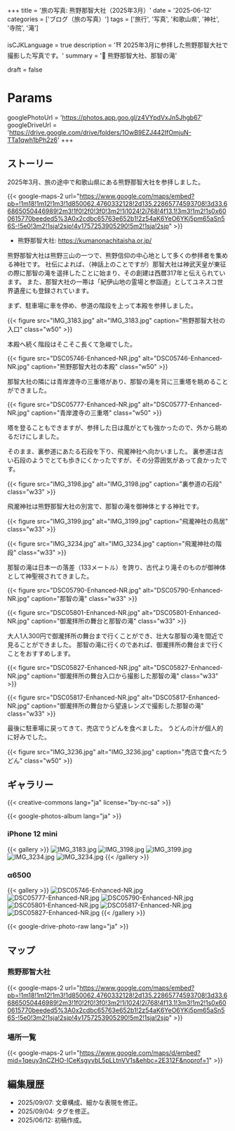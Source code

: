 +++
title = '旅の写真: 熊野那智大社（2025年3月）'
date = '2025-06-12'
categories = ['ブログ（旅の写真）']
tags = ['旅行', '写真', '和歌山県', '神社', '寺院', '滝']

isCJKLanguage = true
description = '⛩️ 2025年3月に参拝した熊野那智大社で撮影した写真です。'
summary = '📍 熊野那智大社、那智の滝'

draft = false

# Params
googlePhotoUrl = 'https://photos.app.goo.gl/z4VYpdVxJn5Jhgb67'
googleDriveUrl = 'https://drive.google.com/drive/folders/1OwB9EZJ442IfOmjuN-TTa1qwh1bPh2z6'
+++


## ストーリー

2025年3月、旅の途中で和歌山県にある熊野那智大社を参拝しました。

{{< google-maps-2
    url="https://www.google.com/maps/embed?pb=!1m18!1m12!1m3!1d850062.4760332128!2d135.22865774593708!3d33.66865050446989!2m3!1f0!2f0!3f0!3m2!1i1024!2i768!4f13.1!3m3!1m2!1s0x600615770beeded5%3A0x2cdbc65763e652b1!2z54aK6YeO6YKj5pm65aSn56S-!5e0!3m2!1sja!2sjp!4v1757253905290!5m2!1sja!2sjp"
    >}}

- 熊野那智大社: https://kumanonachitaisha.or.jp/

熊野那智大社は熊野三山の一つで、熊野信仰の中心地として多くの参拝者を集める神社です。
社伝によれば、（神話上のことですが）那智大社は神武天皇が東征の際に那智の滝を遥拝したことに始まり、その創建は西暦317年と伝えられています。
また、那智大社の一帯は「紀伊山地の霊場と参詣道」としてユネスコ世界遺産にも登録されています。

まず、駐車場に車を停め、参道の階段を上って本殿を参拝しました。

{{< figure
    src="IMG_3183.jpg"
    alt="IMG_3183.jpg"
    caption="熊野那智大社の入口"
    class="w50"
    >}}


本殿へ続く階段はそこそこ長くて急峻でした。

{{< figure
    src="DSC05746-Enhanced-NR.jpg"
    alt="DSC05746-Enhanced-NR.jpg"
    caption="熊野那智大社の本殿"
    class="w50"
    >}}


那智大社の隣には青岸渡寺の三重塔があり、那智の滝を背に三重塔を眺めることができました。

{{< figure
    src="DSC05777-Enhanced-NR.jpg"
    alt="DSC05777-Enhanced-NR.jpg"
    caption="青岸渡寺の三重塔"
    class="w50"
    >}}


塔を登ることもできますが、参拝した日は風がとても強かったので、外から眺めるだけにしました。

そのまま、裏参道にあたる石段を下り、飛瀧神社へ向かいました。
裏参道は古い石段のようでとても歩きにくかったですが、その分雰囲気があって良かったです。

{{< figure
    src="IMG_3198.jpg"
    alt="IMG_3198.jpg"
    caption="裏参道の石段"
    class="w33"
    >}}


飛瀧神社は熊野那智大社の別宮で、那智の滝を御神体とする神社です。

{{< figure
    src="IMG_3199.jpg"
    alt="IMG_3199.jpg"
    caption="飛瀧神社の鳥居"
    class="w33"
    >}}

{{< figure
    src="IMG_3234.jpg"
    alt="IMG_3234.jpg"
    caption="飛瀧神社の階段"
    class="w33"
    >}}


那智の滝は日本一の落差（133メートル）を誇り、古代より滝そのものが御神体として神聖視されてきました。

{{< figure
    src="DSC05790-Enhanced-NR.jpg"
    alt="DSC05790-Enhanced-NR.jpg"
    caption="那智の滝"
    class="w33"
    >}}

{{< figure
    src="DSC05801-Enhanced-NR.jpg"
    alt="DSC05801-Enhanced-NR.jpg"
    caption="御瀧拝所の舞台と那智の滝"
    class="w33"
    >}}


大人1人300円で御瀧拝所の舞台まで行くことができ、壮大な那智の滝を間近で見ることができました。
那智の滝に行くのであれば、御瀧拝所の舞台まで行くことをおすすめします。

{{< figure
    src="DSC05827-Enhanced-NR.jpg"
    alt="DSC05827-Enhanced-NR.jpg"
    caption="御瀧拝所の舞台入口から撮影した那智の滝"
    class="w33"
    >}}

{{< figure
    src="DSC05817-Enhanced-NR.jpg"
    alt="DSC05817-Enhanced-NR.jpg"
    caption="御瀧拝所の舞台から望遠レンズで撮影した那智の滝"
    class="w33"
    >}}


最後に駐車場に戻ってきて、売店でうどんを食べました。
うどんの汁が個人的に好みでした。

{{< figure
    src="IMG_3236.jpg"
    alt="IMG_3236.jpg"
    caption="売店で食べたうどん"
    class="w50"
    >}}


## ギャラリー

{{< creative-commons lang="ja" license="by-nc-sa" >}}

{{< google-photos-album lang="ja" >}}


### iPhone 12 mini

{{< gallery >}}
<img src="IMG_3183.jpg" alt="IMG_3183.jpg" class="grid-w33" />
<img src="IMG_3198.jpg" alt="IMG_3198.jpg" class="grid-w33" />
<img src="IMG_3199.jpg" alt="IMG_3199.jpg" class="grid-w33" />
<img src="IMG_3234.jpg" alt="IMG_3234.jpg" class="grid-w33" />
<img src="IMG_3236.jpg" alt="IMG_3234.jpg" class="grid-w33" />
{{< /gallery >}}


### α6500

{{< gallery >}}
<img src="DSC05746-Enhanced-NR.jpg" alt="DSC05746-Enhanced-NR.jpg" class="grid-w50" />
<img src="DSC05777-Enhanced-NR.jpg" alt="DSC05777-Enhanced-NR.jpg" class="grid-w50" />
<img src="DSC05790-Enhanced-NR.jpg" alt="DSC05790-Enhanced-NR.jpg" class="grid-w33" />
<img src="DSC05801-Enhanced-NR.jpg" alt="DSC05801-Enhanced-NR.jpg" class="grid-w33" />
<img src="DSC05817-Enhanced-NR.jpg" alt="DSC05817-Enhanced-NR.jpg" class="grid-w33" />
<img src="DSC05827-Enhanced-NR.jpg" alt="DSC05827-Enhanced-NR.jpg" class="grid-w33" />
{{< /gallery >}}

{{< google-drive-photo-raw lang="ja" >}}


## マップ

### 熊野那智大社

{{< google-maps-2
    url="https://www.google.com/maps/embed?pb=!1m18!1m12!1m3!1d850062.4760332128!2d135.22865774593708!3d33.66865050446989!2m3!1f0!2f0!3f0!3m2!1i1024!2i768!4f13.1!3m3!1m2!1s0x600615770beeded5%3A0x2cdbc65763e652b1!2z54aK6YeO6YKj5pm65aSn56S-!5e0!3m2!1sja!2sjp!4v1757253905290!5m2!1sja!2sjp"
    >}}


### 場所一覧

{{< google-maps-2
    url="https://www.google.com/maps/d/embed?mid=1qeuy3nCZHO-ICeKsgyvbL5pLLtnVV1s&ehbc=2E312F&noprof=1"
    >}}


## 編集履歴

- 2025/09/07: 文章構成、細かな表現を修正。
- 2025/09/04: タグを修正。
- 2025/06/12: 初稿作成。
